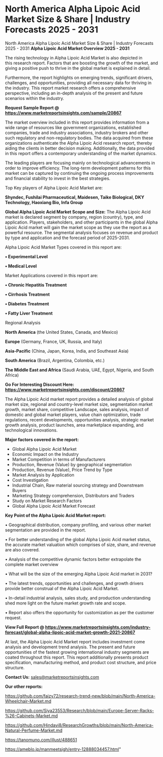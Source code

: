 # North America Alpha Lipoic Acid Market Size & Share | Industry Forecasts 2025 - 2031
North America Alpha Lipoic Acid Market Size & Share | Industry Forecasts 2025 - 2031
<Strong> Alpha Lipoic Acid Market Overview 2025 - 2031</strong>

The rising technology in Alpha Lipoic Acid Market is also depicted in this research report. Factors that are boosting the growth of the market, and giving a positive push to thrive in the global market is explained in detail.

Furthermore, the report highlights on emerging trends, significant drivers, challenges, and opportunities, providing all necessary data for thriving in the industry. This report market research offers a comprehensive perspective, including an in-depth analysis of the present and future scenarios within the industry.

<strong>Request Sample Report @ <a href=https://www.marketreportsinsights.com/sample/20867>https://www.marketreportsinsights.com/sample/20867</a></strong>

The market overview included in this report provides information from a wide range of resources like government organizations, established companies, trade and industry associations, industry brokers and other such regulatory and non-regulatory bodies. The data acquired from these organizations authenticate the Alpha Lipoic Acid research report, thereby aiding the clients in better decision making. Additionally, the data provided in this report offers a contemporary understanding of the market dynamics.

The leading players are focusing mainly on technological advancements in order to improve efficiency. The long-term development patterns for this market can be captured by continuing the ongoing process improvements and financial stability to invest in the best strategies.

Top Key players of Alpha Lipoic Acid Market are:

<strong>Shyndec, Fushilai Pharmaceutical, Maidesen, Taike Biological, DKY Technology, Haoxiang Bio, Infa Group</strong>

<strong><b>Global Alpha Lipoic Acid Market Scope and Size:</b></strong>
The Alpha Lipoic Acid market is declared segment by company, region (country), type, and application. Players, stakeholders, and other participants in the global Alpha Lipoic Acid market will gain the market scope as they use the report as a powerful resource. The segmental analysis focuses on revenue and product by type and application and the forecast period of 2025-2031.

Alpha Lipoic Acid Market Types covered in this report are:

<strong>• Experimental Level

• Medical Level</strong>

Market Applications covered in this report are:

<strong>• Chronic Hepatitis Treatment

• Cirrhosis Treatment

• Diabetes Treatment

• Fatty Liver Treatment</strong> 

Regional Analysis

<strong>North America</strong> (the United States, Canada, and Mexico)

<strong>Europe</strong> (Germany, France, UK, Russia, and Italy)

<strong>Asia-Pacific</strong> (China, Japan, Korea, India, and Southeast Asia)

<strong>South America</strong> (Brazil, Argentina, Colombia, etc.)

<strong>The Middle East and Africa</strong> (Saudi Arabia, UAE, Egypt, Nigeria, and South Africa)

<strong>Go For Interesting Discount Here: <a href=https://www.marketreportsinsights.com/discount/20867>https://www.marketreportsinsights.com/discount/20867</a></strong>

The Alpha Lipoic Acid market report provides a detailed analysis of global market size, regional and country-level market size, segmentation market growth, market share, competitive Landscape, sales analysis, impact of domestic and global market players, value chain optimization, trade regulations, recent developments, opportunities analysis, strategic market growth analysis, product launches, area marketplace expanding, and technological innovations.

<strong><b>Major factors covered in the report:</b></strong>
<ul>
  <li>Global Alpha Lipoic Acid Market </li>
  <li>Economic Impact on the Industry</li>
  <li>Market Competition in terms of Manufacturers</li>
  <li>Production, Revenue (Value) by geographical segmentation</li>
  <li>Production, Revenue (Value), Price Trend by Type</li>
  <li>Market Analysis by Application</li>
  <li>Cost Investigation</li>
  <li>Industrial Chain, Raw material sourcing strategy and Downstream Buyers</li>
  <li>Marketing Strategy comprehension, Distributors and Traders</li>
  <li>Study on Market Research Factors</li>
  <li>Global Alpha Lipoic Acid Market Forecast</li>
</ul>

<strong><b>Key Point of the Alpha Lipoic Acid Market report:</b></strong>

• Geographical distribution, company profiling, and various other market segmentation are provided in the report.

• For better understanding of the global Alpha Lipoic Acid market status, the accurate market valuation which comprises of size, share, and revenue are also covered.

• Analysis of the competitive dynamic factors better extrapolate the complete market overview

• What will be the size of the emerging Alpha Lipoic Acid market in 2031?

• The latest trends, opportunities and challenges, and growth drivers provide better construal of the Alpha Lipoic Acid Market.

• In-detail industrial analysis, sales study, and production understanding shed more light on the future market growth rate and scope.

• Report also offers the opportunity for customization as per the customer request.

<strong><b>View Full Report @ <a href=https://www.marketreportsinsights.com/industry-forecast/global-alpha-lipoic-acid-market-growth-2021-20867>https://www.marketreportsinsights.com/industry-forecast/global-alpha-lipoic-acid-market-growth-2021-20867</a></b></strong>


At last, the Alpha Lipoic Acid Market report includes investment come analysis and development trend analysis. The present and future opportunities of the fastest growing international industry segments are coated throughout this report. This report additionally presents product specification, manufacturing method, and product cost structure, and price structure.

<strong>Contact Us:</strong>
sales@marketreportsinsights.com

<strong>Our other reports:</strong>

<a href=https://github.com/faizy72/research-trend-new/blob/main/North-America-Wheelchair-Market.md>https://github.com/faizy72/research-trend-new/blob/main/North-America-Wheelchair-Market.md</a>

<a href=https://github.com/Siya23553/Research/blob/main/Europe-Server-Racks-%26-Cabinets-Market.md>https://github.com/Siya23553/Research/blob/main/Europe-Server-Racks-%26-Cabinets-Market.md</a>

<a href=https://github.com/Hindavi8/ResearchGrowths/blob/main/North-America-Natural-Perfume-Market.md>https://github.com/Hindavi8/ResearchGrowths/blob/main/North-America-Natural-Perfume-Market.md</a>

<a href=https://tanomuno.com/illust/488651>https://tanomuno.com/illust/488651</a>

<a href=https://ameblo.jp/manmeetsigh/entry-12888034457.html>https://ameblo.jp/manmeetsigh/entry-12888034457.html</a>"
